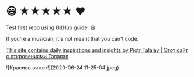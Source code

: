 # :smiley: ★★★★★ ♥
Test first repo using GitHub guide. :smiley:



If you're a musician, it's not meant that you can't code.

[This site contains daily inspirations and insights by Piotr Talalay | Этот сайт с откровениями Талалая](https://talalay.ru) 

![Красиво вяжет!](2020-06-24 11-25-04.jpeg) 
